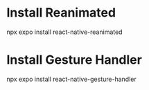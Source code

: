 # Install Reanimated
npx expo install react-native-reanimated

# Install Gesture Handler
npx expo install react-native-gesture-handler